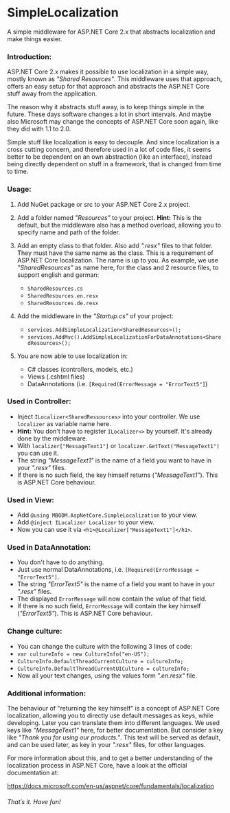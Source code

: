 # SimpleLocalization
A simple middleware for ASP.NET Core 2.x that abstracts localization and make things easier.

### Introduction:

ASP.NET Core 2.x makes it possible to use localization in a simple way, mostly known as *"Shared Resources"*. This middleware uses that approach, offers an easy setup for that approach and abstracts the ASP.NET Core stuff away from the application.

The reason why it abstracts stuff away, is to keep things simple in the future. These days software changes a lot in short intervals. And maybe also Microsoft may change the concepts of ASP.NET Core soon again, like they did with 1.1 to 2.0.

Simple stuff like localization is easy to decouple. And since localization is a cross cutting concern, and therefore used in a lot of code files, it seems better to be dependent on an own abstraction (like an interface), instead being directly dependent on stuff in a framework, that is changed from time to time.

### Usage:

1. Add NuGet package or src to your ASP.NET Core 2.x project.

2. Add a folder named *"Resources"* to your project. **Hint:** This is the default, but the middleware also has a method overload, allowing you to specify name and path of the folder.

3. Add an empty class to that folder. Also add *".resx"* files to that folder. They must have the same name as the class. This is a requirement of ASP.NET Core localization. The name is up to you. As example, we use *"SharedResources"* as name here, for the class and 2 resource files, to support english and german:
    - `SharedResources.cs`
    - `SharedResources.en.resx`
    - `SharedResources.de.resx`

4) Add the middleware in the *"Startup.cs"* of your project:
   - `services.AddSimpleLocalization<SharedResources>();`
   - `services.AddMvc().AddSimpleLocalizationForDataAnnotations<SharedResources>();`

5) You are now able to use localization in:
   - C# classes (controllers, models, etc.)
   - Views (.cshtml files)
   - DataAnnotations (i.e. `[Required(ErrorMessage = "ErrorText5"]`)

### Used in Controller:
- Inject `ILocalizer<SharedRessources>` into your controller. We use `localizer` as variable name here.
- **Hint:** You don't have to register `ILocalizer<>` by yourself. It's already done by the middleware.
- With `localizer["MessageText1"]` or `localizer.GetText("MessageText1")` you can use it.
- The string *"MessageText1"* is the name of a field you want to have in your *".resx"* files.
- If there is no such field, the key himself returns (*"MessageText1"*). This is ASP.NET Core behaviour.

### Used in View:
- Add `@using MBODM.AspNetCore.SimpleLocalization` to your view.
- Add `@inject ILocalizer Localizer` to your view.
- Now you can use it via `<h1>@Localizer["MessageText1"]</h1>`.

### Used in DataAnnotation:
- You don't have to do anything.
- Just use normal DataAnnotations, i.e. `[Required(ErrorMessage = "ErrorText5"]`.
- The string *"ErrorText5"* is the name of a field you want to have in your *".resx"* files.
- The displayed `ErrorMessage` will now contain the value of that field.
- If there is no such field, `ErrorMessage` will contain the key himself (*"ErrorText5"*). This is ASP.NET Core behaviour.

### Change culture:
- You can change the culture with the following 3 lines of code:
- `var cultureInfo = new CultureInfo("en-US");`
- `CultureInfo.DefaultThreadCurrentCulture = cultureInfo;`
- `CultureInfo.DefaultThreadCurrentUICulture = cultureInfo;`
- Now all your text changes, using the values form *".en.resx"* file.

### Additional information:
The behaviour of "returning the key himself" is a concept of ASP.NET Core localization, allowing you to directly use default messages as keys, while developing. Later you can translate them into different languages. We used keys like *"MessageText1"* here, for better documentation. But consider a key like *"Thank you for using our products."*. This text will be served as default, and can be used later, as key in your *".resx"* files, for other languages.

For more information about this, and to get a better understanding of the localization process in ASP.NET Core, have a look at the official documentation at:

https://docs.microsoft.com/en-us/aspnet/core/fundamentals/localization

###### That´s it. Have fun!
